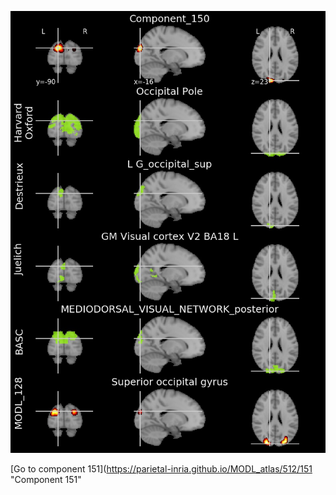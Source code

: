 


![150](preliminary/150.jpg "Component 150")

[Go to component 151](https://parietal-inria.github.io/MODL_atlas/512/151 "Component 151"